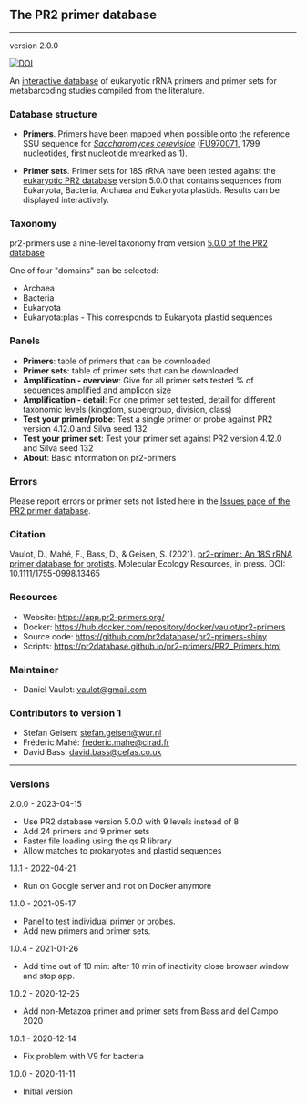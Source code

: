 ## The PR2 primer database
---

version 2.0.0

[![DOI](https://zenodo.org/badge/191439796.svg)](https://zenodo.org/badge/latestdoi/191439796)


An [interactive database](https://app.pr2-primers.org/) of eukaryotic rRNA primers and primer sets for metabarcoding studies compiled from the literature. 

### Database structure

* **Primers**. Primers have been mapped when possible onto the reference SSU sequence for _[Saccharomyces cerevisiae](http://apollo.chemistry.gatech.edu/RibosomeGallery/eukarya/S%20cerevisiae/SSU/index.html)_ ([FU970071](https://www.ncbi.nlm.nih.gov/nuccore/FU970071), 1799 nucleotides, first nucleotide mrearked as 1).  

* **Primer sets**. Primer sets for 18S rRNA have been tested against the [eukaryotic PR2 database](https://pr2-database.org/) version 5.0.0 that contains sequences from Eukaryota, Bacteria, Archaea and Eukaryota plastids. Results can be displayed interactively.

### Taxonomy

pr2-primers use a nine-level taxonomy from version [5.0.0 of the PR2 database](https://github.com/pr2database/pr2database/releases/tag/v5.0.0)

One of four "domains" can be selected:
* Archaea           
* Bacteria         
* Eukaryota      
* Eukaryota:plas - This corresponds to Eukaryota plastid sequences

### Panels

* **Primers**: table of primers that can be downloaded 
* **Primer sets**: table of primer sets that can be downloaded
* **Amplification - overview**: Give for all primer sets tested % of sequences amplified and amplicon size
* **Amplification - detail**: For one primer set tested, detail for different taxonomic levels (kingdom, supergroup, division, class)
* **Test your primer/probe**: Test a single primer or probe against PR2 version 4.12.0 and Silva seed 132
* **Test your primer set**: Test your primer set against PR2 version 4.12.0 and Silva seed 132
* **About**: Basic information on pr2-primers

### Errors

Please report errors or primer sets not listed here in the [Issues page of the PR2 primer database](https://github.com/pr2database/pr2-primers/issues).


### Citation

Vaulot, D., Mahé, F., Bass, D., & Geisen, S. (2021). [pr2-primer : An 18S rRNA primer database for protists](https://onlinelibrary.wiley.com/doi/abs/10.1111/1755-0998.13465). Molecular Ecology Resources, in press. DOI: 10.1111/1755-0998.13465

### Resources
* Website: https://app.pr2-primers.org/
* Docker: https://hub.docker.com/repository/docker/vaulot/pr2-primers
* Source code: https://github.com/pr2database/pr2-primers-shiny
* Scripts: https://pr2database.github.io/pr2-primers/PR2_Primers.html

### Maintainer
* Daniel Vaulot: vaulot@gmail.com

### Contributors to version 1

* Stefan Geisen:  stefan.geisen@wur.nl
* Fréderic Mahé: frederic.mahe@cirad.fr
* David Bass: david.bass@cefas.co.uk

---

### Versions

2.0.0 - 2023-04-15
* Use PR2 database version 5.0.0 with 9 levels instead of 8
* Add 24 primers and 9 primer sets
* Faster file loading using the qs R library
* Allow matches to prokaryotes and plastid sequences

1.1.1 - 2022-04-21
* Run on Google server and not on Docker anymore

1.1.0 - 2021-05-17
* Panel to test individual primer or probes.
* Add new primers and primer sets.

1.0.4 - 2021-01-26
* Add time out of 10 min: after 10 min of inactivity close browser window and stop app.

1.0.2 - 2020-12-25
* Add non-Metazoa primer and primer sets from Bass and del Campo 2020

1.0.1 - 2020-12-14
* Fix problem with V9 for bacteria

1.0.0 - 2020-11-11
* Initial version
